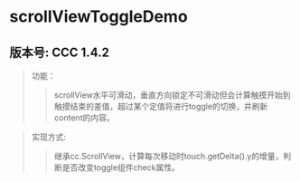 # scrollViewToggleDemo
## 版本号: CCC 1.4.2
  
>功能：  
>>scrollView水平可滑动，垂直方向锁定不可滑动但会计算触摸开始到触摸结束的差值，超过某个定值将进行toggle的切换，并刷新content的内容。 
    
>实现方式:
>>继承cc.ScrollView，计算每次移动时touch.getDelta().y的增量，判断是否改变toggle组件check属性。  

